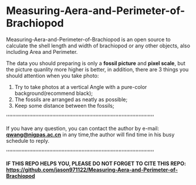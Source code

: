 # Measuring-Aera-and-Perimeter-of-Brachiopod



Measuring-Aera-and-Perimeter-of-Brachiopod is an open source to calculate the shell length and width of brachiopod or any other objects, also including Area and Perimeter.


The data you should preparing is only a **fossil picture** and **pixel scale**, but the picture quanlity more higher is better, in addition, there are 3 things you should attention when you take photo:


1. Try to take photos at a vertical Angle with a pure-color background(recommend black);
2. The fossils are arranged as neatly as possible;
3. Keep some distance between the fossils;



''''''''''''''''''''''''''''''''''''''''''''''''''''''''''''''''''''''''''''''''''''''''''''''''


If you have any question, you can contact the author by e-mail: **qwang@nigpas.ac.cn** in any time,the author will find time in his busy schedule to reply.


''''''''''''''''''''''''''''''''''''''''''''''''''''''''''''''''''''''''''''''''''''''''''''''''

**IF THIS REPO HELPS YOU, PLEASE DO NOT FORGET TO CITE THIS REPO: https://github.com/jason971122/Measuring-Aera-and-Perimeter-of-Brachiopod**

